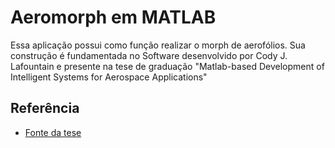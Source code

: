 
# Aeromorph em MATLAB

Essa aplicação possui como função realizar o morph de aerofólios. Sua construção é fundamentada no Software desenvolvido por Cody J. Lafountain e presente na tese de graduação "Matlab-based Development of Intelligent
Systems for Aerospace Applications"


## Referência

 - [Fonte da tese](https://etd.ohiolink.edu/apexprod/rws_olink/r/1501/10?clear=10&p10_accession_num=ucin1427812775)



